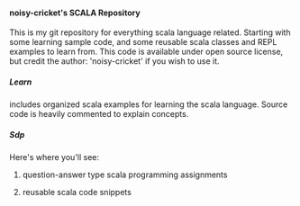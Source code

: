 #### noisy-cricket's SCALA Repository
This is my git repository for everything scala language related. Starting with some learning sample code, and some reusable scala classes and REPL examples to learn from. This code is available under open source license, but credit the author: 'noisy-cricket' if you wish to use it.

##### Learn
includes organized scala examples for learning the scala language. Source code is heavily commented to explain concepts.

##### Sdp
Here's where you'll see:

1) question-answer type scala programming assignments

2) reusable scala code snippets
